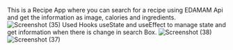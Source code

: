 This is a Recipe App where you can search for a recipe using EDAMAM Api and get the information as  image, calories and ingredients.
![Screenshot (35)](https://user-images.githubusercontent.com/73012653/117558381-c2062200-b031-11eb-869f-3973c93bfc0a.png)
Used Hooks useState and useEffect to manage state and get information when there is change in search Box.
![Screenshot (38)](https://user-images.githubusercontent.com/73012653/117558436-53759400-b032-11eb-9925-581a974b9581.png)
![Screenshot (37)](https://user-images.githubusercontent.com/73012653/117558441-5bcdcf00-b032-11eb-9e20-d59df932a137.png)
